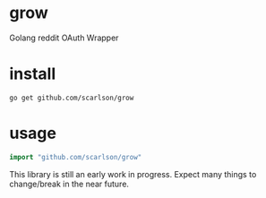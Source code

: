grow
====

Golang reddit OAuth Wrapper


install
=======

```
go get github.com/scarlson/grow
```

usage
=====

```go
import "github.com/scarlson/grow"
```

This library is still an early work in progress.  Expect many things to change/break in the near future.
